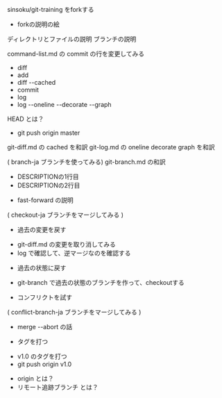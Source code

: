 sinsoku/git-training をforkする
* forkの説明の絵

ディレクトリとファイルの説明
ブランチの説明

command-list.md の commit の行を変更してみる

- diff
- add
- diff --cached
- commit
- log
- log --oneline --decorate --graph

HEAD とは？

- git push origin master

git-diff.md の cached を和訳
git-log.md の oneline decorate graph を和訳

( branch-ja ブランチを使ってみる)
git-branch.md の和訳
- DESCRIPTIONの1行目
- DESCRIPTIONの2行目

* fast-forward の説明

( checkout-ja ブランチをマージしてみる )

* 過去の変更を戻す

- git-diff.md の変更を取り消してみる
- log で確認して、逆マージなのを確認する

* 過去の状態に戻す

- git-branch で過去の状態のブランチを作って、checkoutする

* コンフリクトを試す

( conflict-branch-ja ブランチをマージしてみる )

- merge --abort の話

* タグを打つ

- v1.0 のタグを打つ
- git push origin v1.0


* origin とは？
* リモート追跡ブランチ とは？

